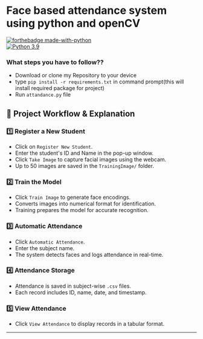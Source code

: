 
# Face based attendance system using python and openCV

[![forthebadge made-with-python](http://ForTheBadge.com/images/badges/made-with-python.svg)](https://www.python.org/)                 
[![Python 3.9](https://img.shields.io/badge/python-3.9-blue.svg)](https://www.python.org/downloads/release/python-390/) 

### What steps you have to follow??
- Download or clone my Repository to your device
- type `pip install -r requirements.txt` in command prompt(this will install required package for project)
- Run `attandance.py` file

## 🚀 Project Workflow & Explanation

### 1️⃣ Register a New Student
- Click on `Register New Student`.
- Enter the student's ID and Name in the pop-up window.
- Click `Take Image` to capture facial images using the webcam.
- Up to 50 images are saved in the `TrainingImage/` folder.

### 2️⃣ Train the Model
- Click `Train Image` to generate face encodings.
- Converts images into numerical format for identification.
- Training prepares the model for accurate recognition.

### 3️⃣ Automatic Attendance
- Click `Automatic Attendance`.
- Enter the subject name.
- The system detects faces and logs attendance in real-time.

### 4️⃣ Attendance Storage
- Attendance is saved in subject-wise `.csv` files.
- Each record includes ID, name, date, and timestamp.

### 5️⃣ View Attendance
- Click `View Attendance` to display records in a tabular format.

---


